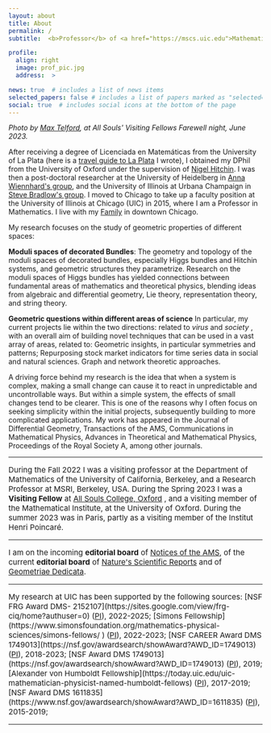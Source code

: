 ```yaml
---
layout: about
title: About
permalink: /
subtitle:  <b>Professor</b> of <a href="https://mscs.uic.edu">Mathematics, Statistics, and Computer Science</a>, University of Illinois Chicago

profile:
  align: right
  image: prof_pic.jpg
  address:  >

news: true  # includes a list of news items
selected_papers: false # includes a list of papers marked as "selected={true}"
social: true  # includes social icons at the bottom of the page
---
```


<!-- Google tag (gtag.js) -->
<script async src="https://www.googletagmanager.com/gtag/js?id=G-FZGCT9KEL3"></script>
<script>
  window.dataLayer = window.dataLayer || [];
  function gtag(){dataLayer.push(arguments);}
  gtag('js', new Date());

  gtag('config', 'G-FZGCT9KEL3');
</script>

<i> Photo by [Max Telford](https://www.ucl.ac.uk/biosciences/people/max-telford), at All Souls' Visiting Fellows Farewell night,  June 2023. </i>

After receiving a degree of Licenciada en Matemáticas from the University of La Plata (here is a [travel guide to La Plata](https://lauraschaposnik.github.io/laplata/) I wrote), I obtained my DPhil from the University of Oxford under the supervision of [Nigel Hitchin](https://people.maths.ox.ac.uk/hitchin/). I was then a post-doctoral researcher at the University of Heidelberg in [Anna Wiennhard's group](https://www.mathi.uni-heidelberg.de/~wienhard/), and the University of Illinois at Urbana Champaign in [Steve Bradlow's group](https://faculty.math.illinois.edu/~bradlow/bradlow_index2.html).  I moved to Chicago to take up a faculty position at the University of Illinois at Chicago (UIC) in 2015, where I  am a Professor in Mathematics.  I live with my [Family](https://lauraschaposnik.github.io/family/) in downtown Chicago. 

My research focuses on the study of geometric properties of different spaces: 

<b>Moduli spaces of decorated Bundles</b>: The geometry and topology of the moduli spaces of decorated bundles, especially Higgs bundles and Hitchin systems, and geometric structures they parametrize.  Research on  the moduli spaces of Higgs bundles has yielded connections between fundamental areas of mathematics and theoretical physics, blending ideas from algebraic and differential geometry, Lie theory, representation theory, and string theory.      


<b>Geometric questions within different areas of science</b> In particular, my current projects lie within the two directions: related to <i>virus</i> and <i>society</i> , with an overall aim of building novel techniques that can be used in a vast array of areas, related to: Geometric insights, in particular symmetries and patterns; Repurposing stock market indicators for time series data in social and natural sciences. Graph and network theoretic approaches. 
        
        
A driving force behind my research is the idea that when a system is complex, making a small change can cause it to react in unpredictable and uncontrollable ways. But within a simple system, the effects of small changes tend to be clearer. This is one of the reasons why I often focus on seeking simplicity within the initial projects, subsequently building to more complicated applications.   My  work has appeared in the Journal of Differential Geometry, Transactions of the AMS, Communications in Mathematical Physics, Advances in Theoretical and Mathematical Physics,  Proceedings of the Royal Society A, among other journals.


<hr>
<span style="font-size:15px">

During the Fall 2022 I was a visiting professor at the Department of Mathematics of the University of California, Berkeley, and a Research Professor at MSRI, Berkeley, USA. During the Spring 2023 I was a <b> Visiting Fellow</b> at <a href="https://www.asc.ox.ac.uk">All Souls College, Oxford</a> , and a visiting member of the Mathematical Institute, at the University of Oxford. During the summer 2023 was in Paris, partly as a visiting member of the Institut Henri Poincaré. 

<hr>
<span style="font-size:15px">

I am on the incoming <b>editorial board</b> of [Notices of the AMS](https://www.ams.org/notices), of the current <b>editorial board</b> of  [Nature's Scientific Reports](https://www.nature.com/srep/) and of [Geometriae Dedicata](https://www.springer.com/journal/10711/editors).  

<hr>
<span style="font-size:15px">
My research at UIC has been supported by the following sources: [NSF FRG Award DMS- 2152107](https://sites.google.com/view/frg-ciq/home?authuser=0) (<a href="https://sites.google.com/view/frg-ciq/home?authuser=0">PI</a>), 2022-2025; 
  [Simons Fellowship](https://www.simonsfoundation.org/mathematics-physical-sciences/simons-fellows/
) (<a href="https://ras.mit.edu/education-and-career-resources/glossary#term165">PI</a>), 2022-2023;
 [NSF CAREER Award DMS 1749013](https://nsf.gov/awardsearch/showAward?AWD_ID=1749013) (<a href="https://ras.mit.edu/education-and-career-resources/glossary#term165">PI</a>), 2018-2023;
[NSF  Award DMS 1749013](https://nsf.gov/awardsearch/showAward?AWD_ID=1749013) (<a href="https://ras.mit.edu/education-and-career-resources/glossary#term165">PI</a>), 2019;   [Alexander von Humboldt Fellowship](https://today.uic.edu/uic-mathematician-physicist-named-humboldt-fellows) (<a href="https://ras.mit.edu/education-and-career-resources/glossary#term165">PI</a>), 2017-2019;
[NSF  Award DMS 1611835](https://www.nsf.gov/awardsearch/showAward?AWD_ID=1611835) (<a href="https://ras.mit.edu/education-and-career-resources/glossary#term165">PI</a>), 2015-2019;  
  <br>
</span>
<!--<span style="font-size:13px">
Note: my role is specified in parentheses, where PI = "Principal Investigator," Co-PI = "Co-Principal Investigator," and "KP=Key Person." 
</span>-->

<hr>
<span style="font-size:15px">